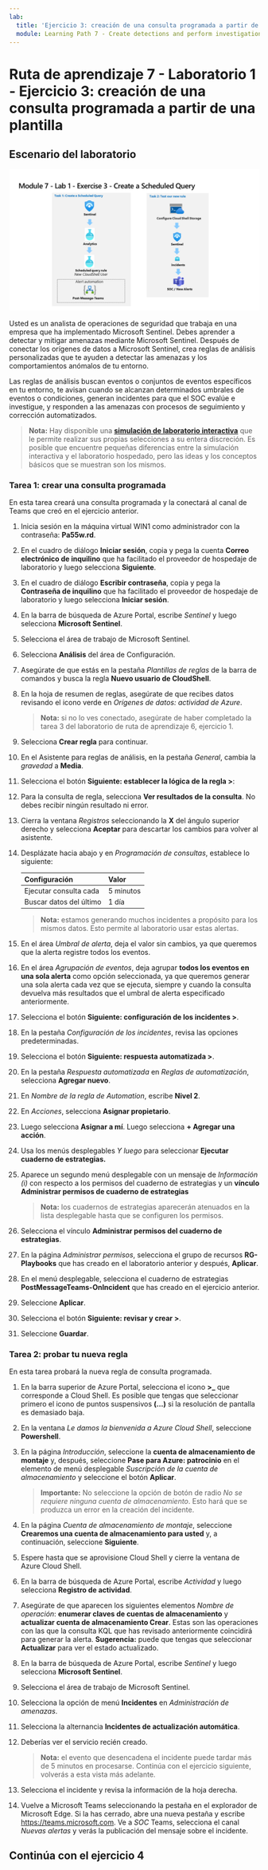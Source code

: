 ```yaml
---
lab:
  title: 'Ejercicio 3: creación de una consulta programada a partir de una plantilla'
  module: Learning Path 7 - Create detections and perform investigations using Microsoft Sentinel
---
```


# Ruta de aprendizaje 7 - Laboratorio 1 - Ejercicio 3: creación de una consulta programada a partir de una plantilla

## Escenario del laboratorio

![Introducción al laboratorio.](../Media/SC-200-Lab_Diagrams_Mod7_L1_Ex3.png)

Usted es un analista de operaciones de seguridad que trabaja en una empresa que ha implementado Microsoft Sentinel. Debes aprender a detectar y mitigar amenazas mediante Microsoft Sentinel. Después de conectar los orígenes de datos a Microsoft Sentinel, crea reglas de análisis personalizadas que te ayuden a detectar las amenazas y los comportamientos anómalos de tu entorno.

Las reglas de análisis buscan eventos o conjuntos de eventos específicos en tu entorno, te avisan cuando se alcanzan determinados umbrales de eventos o condiciones, generan incidentes para que el SOC evalúe e investigue, y responden a las amenazas con procesos de seguimiento y corrección automatizados.

>**Nota:** Hay disponible una **[simulación de laboratorio interactiva](https://mslabs.cloudguides.com/guides/SC-200%20Lab%20Simulation%20-%20Create%20a%20scheduled%20query)** que le permite realizar sus propias selecciones a su entera discreción. Es posible que encuentre pequeñas diferencias entre la simulación interactiva y el laboratorio hospedado, pero las ideas y los conceptos básicos que se muestran son los mismos. 


### Tarea 1: crear una consulta programada

En esta tarea creará una consulta programada y la conectará al canal de Teams que creó en el ejercicio anterior.

1. Inicia sesión en la máquina virtual WIN1 como administrador con la contraseña: **Pa55w.rd**.  

1. En el cuadro de diálogo **Iniciar sesión**, copia y pega la cuenta **Correo electrónico de inquilino** que ha facilitado el proveedor de hospedaje de laboratorio y luego selecciona **Siguiente**.

1. En el cuadro de diálogo **Escribir contraseña**, copia y pega la **Contraseña de inquilino** que ha facilitado el proveedor de hospedaje de laboratorio y luego selecciona **Iniciar sesión**.

1. En la barra de búsqueda de Azure Portal, escribe *Sentinel* y luego selecciona **Microsoft Sentinel**.

1. Selecciona el área de trabajo de Microsoft Sentinel.

1. Selecciona **Análisis** del área de Configuración.

1. Asegúrate de que estás en la pestaña *Plantillas de reglas* de la barra de comandos y busca la regla **Nuevo usuario de CloudShell**.

1. En la hoja de resumen de reglas, asegúrate de que recibes datos revisando el icono verde en *Orígenes de datos: actividad de Azure*.

    >**Nota:** si no lo ves conectado, asegúrate de haber completado la tarea 3 del laboratorio de ruta de aprendizaje 6, ejercicio 1.

1. Selecciona **Crear regla** para continuar.

1. En el Asistente para reglas de análisis, en la pestaña *General*, cambia la *gravedad* a **Media**.

1. Selecciona el botón **Siguiente: establecer la lógica de la regla >**:

1. Para la consulta de regla, selecciona **Ver resultados de la consulta**. No debes recibir ningún resultado ni error.

1. Cierra la ventana *Registros* seleccionando la **X** del ángulo superior derecho y selecciona **Aceptar** para descartar los cambios para volver al asistente.

1. Desplázate hacia abajo y en *Programación de consultas*, establece lo siguiente:

    |Configuración|Valor|
    |---|---|
    |Ejecutar consulta cada|5 minutos|
    |Buscar datos del último|1 día|

    >**Nota:** estamos generando muchos incidentes a propósito para los mismos datos. Esto permite al laboratorio usar estas alertas.

1. En el área *Umbral de alerta*, deja el valor sin cambios, ya que queremos que la alerta registre todos los eventos.

1. En el área *Agrupación de eventos*, deja agrupar **todos los eventos en una sola alerta** como opción seleccionada, ya que queremos generar una sola alerta cada vez que se ejecuta, siempre y cuando la consulta devuelva más resultados que el umbral de alerta especificado anteriormente.

1. Selecciona el botón **Siguiente: configuración de los incidentes >**. 

1. En la pestaña *Configuración de los incidentes*, revisa las opciones predeterminadas.

1. Selecciona el botón **Siguiente: respuesta automatizada >**.

1. En la pestaña *Respuesta automatizada* en *Reglas de automatización*, selecciona **Agregar nuevo**.

1. En *Nombre de la regla de Automation*, escribe **Nivel 2**.

1. En *Acciones*, selecciona **Asignar propietario**.

1. Luego selecciona **Asignar a mí**. Luego selecciona **+ Agregar una acción**.

1. Usa los menús desplegables *Y luego* para seleccionar **Ejecutar cuaderno de estrategias.**

1. Aparece un segundo menú desplegable con un mensaje de *Información (i)* con respecto a los permisos del cuaderno de estrategias y un **vínculo Administrar permisos de cuaderno de estrategias**

    >**Nota:** los cuadernos de estrategias aparecerán atenuados en la lista desplegable hasta que se configuren los permisos.

1. Selecciona el vínculo **Administrar permisos del cuaderno de estrategias**.

1. En la página *Administrar permisos*, selecciona el grupo de recursos **RG-Playbooks** que has creado en el laboratorio anterior y después, **Aplicar**.

1. En el menú desplegable, selecciona el cuaderno de estrategias **PostMessageTeams-OnIncident** que has creado en el ejercicio anterior.

1. Seleccione **Aplicar**.

1. Selecciona el botón **Siguiente: revisar y crear >**.
  
1. Seleccione **Guardar**.


### Tarea 2: probar tu nueva regla

En esta tarea probará la nueva regla de consulta programada.

1. En la barra superior de Azure Portal, selecciona el icono **>_** que corresponde a Cloud Shell. Es posible que tengas que seleccionar primero el icono de puntos suspensivos **(...)** si la resolución de pantalla es demasiado baja.

1. En la ventana *Le damos la bienvenida a Azure Cloud Shell*, seleccione **Powershell**.

1. En la página *Introducción*, seleccione la **cuenta de almacenamiento de montaje** y, después, seleccione **Pase para Azure: patrocinio** en el elemento de menú desplegable *Suscripción de la cuenta de almacenamiento* y seleccione el botón **Aplicar**.

    >**Importante:** No seleccione la opción de botón de radio *No se requiere ninguna cuenta de almacenamiento*. Esto hará que se produzca un error en la creación del incidente.

1. En la página *Cuenta de almacenamiento de montaje*, seleccione **Crearemos una cuenta de almacenamiento para usted** y, a continuación, seleccione **Siguiente**.

1. Espere hasta que se aprovisione Cloud Shell y cierre la ventana de Azure Cloud Shell.

1. En la barra de búsqueda de Azure Portal, escribe *Actividad* y luego selecciona **Registro de actividad**.

1. Asegúrate de que aparecen los siguientes elementos *Nombre de operación*: **enumerar claves de cuentas de almacenamiento** y **actualizar cuenta de almacenamiento Crear**. Estas son las operaciones con las que la consulta KQL que has revisado anteriormente coincidirá para generar la alerta. **Sugerencia:** puede que tengas que seleccionar **Actualizar** para ver el estado actualizado.

1. En la barra de búsqueda de Azure Portal, escribe *Sentinel* y luego selecciona **Microsoft Sentinel**.

1. Selecciona el área de trabajo de Microsoft Sentinel.

1. Selecciona la opción de menú **Incidentes** en *Administración de amenazas*.

1. Selecciona la alternancia **Incidentes de actualización automática**.

1. Deberías ver el servicio recién creado.

    >**Nota:** el evento que desencadena el incidente puede tardar más de 5 minutos en procesarse. Continúa con el ejercicio siguiente, volverás a esta vista más adelante.

1. Selecciona el incidente y revisa la información de la hoja derecha.

1. Vuelve a Microsoft Teams seleccionando la pestaña en el explorador de Microsoft Edge. Si la has cerrado, abre una nueva pestaña y escribe https://teams.microsoft.com. Ve a *SOC* Teams, selecciona el canal *Nuevas alertas* y verás la publicación del mensaje sobre el incidente.


## Continúa con el ejercicio 4
